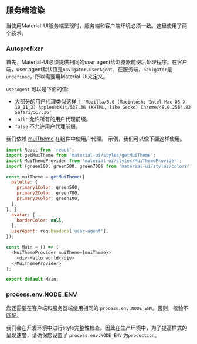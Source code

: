 ## 服务端渲染

当使用Material-UI服务端呈现时，服务端和客户端环境必须一致。这里使用了两个技术。

### Autoprefixer

首先，Material-UI必须提供相同的user agent给浏览器前缀后处理程序。在客户端，user agent默认值是`navigator.userAgent`，在服务端，`navigator`是`undefined`，所以需要用Material-UI来定义。

`userAgent` 可以是下面的值:

- 大部分的用户代理类似这样：
`'Mozilla/5.0 (Macintosh; Intel Mac OS X 10_11_2) AppleWebKit/537.36 (KHTML, like Gecko) Chrome/48.0.2564.82 Safari/537.36'`
- `'all'` 允许所有的用户代理前缀。
- `false` 不允许用户代理前缀。

我们依赖 [muiTheme](/#/customization/themes) 在组件中使用户代理。
示例，我们可以像下面这样使用。

```js
import React from 'react';
import getMuiTheme from 'material-ui/styles/getMuiTheme';
import MuiThemeProvider from 'material-ui/styles/MuiThemeProvider';
import {green100, green500, green700} from 'material-ui/styles/colors';

const muiTheme = getMuiTheme({
  palette: {
    primary1Color: green500,
    primary2Color: green700,
    primary3Color: green100,
  },
}, {
  avatar: {
    borderColor: null,
  },
  userAgent: req.headers['user-agent'],
});

const Main = () => (
  <MuiThemeProvider muiTheme={muiTheme}>
    <div>Hello world</div>
  </MuiThemeProvider>
);

export default Main;
```

### process.env.NODE_ENV
您还需要在客户端和服务器端使用相同的 `process.env.NODE_ENV`。否则，校验不匹配。

我们会在开发环境中进行style完整性检查。因此在生产环境中，为了提高样式的呈现速度，请确保您设置了 `process.env.NODE_ENV` 为`production`。

